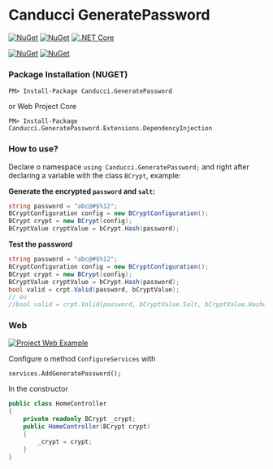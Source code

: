 # Canducci GeneratePassword


[![NuGet](https://img.shields.io/nuget/v/Canducci.GeneratePassword.svg?style=plastic&label=version)](https://www.nuget.org/packages/Canducci.GeneratePassword/)
[![NuGet](https://img.shields.io/nuget/dt/Canducci.GeneratePassword.svg)](https://www.nuget.org/packages/Canducci.GeneratePassword/)
[![.NET Core](https://github.com/fulviocanducci/Canducci.GeneratePassword/workflows/.NET%20Core/badge.svg)](https://www.nuget.org/packages/Canducci.GeneratePassword/)

[![NuGet](https://img.shields.io/nuget/v/Canducci.GeneratePassword.Extensions.DependencyInjection.svg?style=plastic&label=version)](https://www.nuget.org/packages/Canducci.GeneratePassword.Extensions.DependencyInjection/)
[![NuGet](https://img.shields.io/nuget/dt/Canducci.GeneratePassword.Extensions.DependencyInjection.svg)](https://www.nuget.org/packages/Canducci.GeneratePassword.Extensions.DependencyInjection/)

### Package Installation (NUGET)

```Csharp
PM> Install-Package Canducci.GeneratePassword
```

or Web Project Core

```Csharp
PM> Install-Package Canducci.GeneratePassword.Extensions.DependencyInjection
```

### How to use?

Declare o namespace `using Canducci.GeneratePassword;` and right after declaring a variable with the class `BCrypt`, example:

__Generate the encrypted `password` and `salt`:__

```csharp
string password = "abc@#$%12";
BCryptConfiguration config = new BCryptConfiguration();
BCrypt crypt = new BCrypt(config);
BCryptValue cryptValue = bCrypt.Hash(password);
```


__Test the password__

```csharp
string password = "abc@#$%12";
BCryptConfiguration config = new BCryptConfiguration();
BCrypt crypt = new BCrypt(config);
BCryptValue cryptValue = bCrypt.Hash(password);
bool valid = crpt.Valid(password, bCryptValue); 
// ou
//bool valid = crpt.Valid(password, bCryptValue.Salt, bCryptValue.Hashed); 
```


### Web

[![Project Web Example]()](https://github.com/fulviocanducci/Canducci.GeneratePassword/tree/master/Test.WebApplication)

Configure o method `ConfigureServices` with

    services.AddGeneratePassword();

In the constructor

```csharp
public class HomeController
{
    private readonly BCrypt _crypt;
    public HomeController(BCrypt crypt)
    {
        _crypt = crypt;
    }
}
```